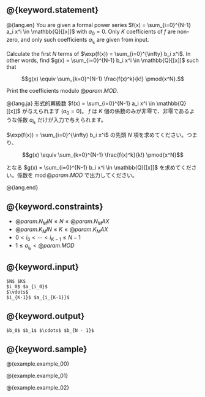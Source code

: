 ## @{keyword.statement}

@{lang.en}
You are given a formal power series $f(x) = \sum_{i=0}^{N-1} a_i x^i \in \mathbb{Q}[[x]]$ with $a_0 = 0$.
Only $K$ coefficients of $f$ are non-zero, and only such coefficients $a_{i_k}$ are given from input. 

Calculate the first $N$ terms of $\exp(f(x)) = \sum_{i=0}^{\infty} b_i x^i$.
In other words, find $g(x) = \sum_{i=0}^{N-1} b_i x^i \in \mathbb{Q}[[x]]$ such that

$$g(x) \equiv \sum_{k=0}^{N-1} \frac{f(x)^k}{k!} \pmod{x^N}.$$

Print the coefficients modulo $@{param.MOD}$.


@{lang.ja}
形式的冪級数 $f(x) = \sum_{i=0}^{N-1} a_i x^i \in \mathbb{Q}[[x]]$ が与えられます ($a_0 = 0$)。
$f$ は $K$ 個の係数のみが非零で、非零であるような係数 $a_{i_k}$ だけが入力で与えられます。

$\exp(f(x)) = \sum_{i=0}^{\infty} b_i x^i$ の先頭 $N$ 項を求めてください。つまり、

$$g(x) \equiv \sum_{k=0}^{N-1} \frac{f(x)^k}{k!} \pmod{x^N}$$

となる $g(x) = \sum_{i=0}^{N-1} b_i x^i \in \mathbb{Q}[[x]]$ を求めてください。係数を $\operatorname{mod} @{param.MOD}$ で出力してください。

@{lang.end}

## @{keyword.constraints}

- $@{param.N_MIN} \leq N \leq @{param.N_MAX}$
- $@{param.K_MIN} \leq K \leq @{param.K_MAX}$
- $0 < i_0 < \cdots < i_{K-1} \leq N - 1$
- $1 \leq a_{i_k} < @{param.MOD}$

## @{keyword.input}

```
$N$ $K$
$i_0$ $a_{i_0}$
$\vdots$
$i_{K-1}$ $a_{i_{K-1}}$
```

## @{keyword.output}

```
$b_0$ $b_1$ $\cdots$ $b_{N - 1}$
```

## @{keyword.sample}

@{example.example_00}

@{example.example_01}

@{example.example_02}

